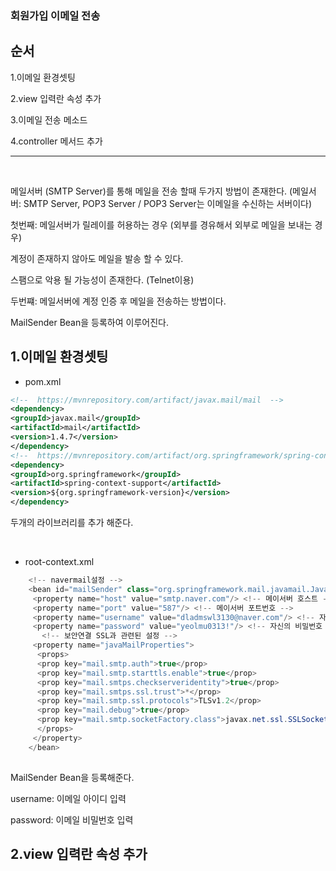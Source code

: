 ### 회원가입 이메일 전송

순서
---

1.이메일 환경셋팅

2.view 입력란 속성 추가

3.이메일 전송 메소드

4.controller 메서드 추가

---

&nbsp;


메일서버 (SMTP Server)를 통해 메일을 전송 할때 두가지 방법이 존재한다.
(메일서버: SMTP Server, POP3 Server / POP3 Server는 이메일을 수신하는 서버이다)

첫번째: 메일서버가 릴레이를 허용하는 경우
(외부를 경유해서 외부로 메일을 보내는 경우)

계정이 존재하지 않아도 메일을 발송 할 수 있다.

스팸으로 악용 될 가능성이 존재한다. (Telnet이용)


두번쨰: 메일서버에 계정 인증 후 메일을 전송하는 방법이다.

MailSender Bean을 등록하여 이루어진다.



1.이메일 환경셋팅
---

- pom.xml 


```xml
<!--  https://mvnrepository.com/artifact/javax.mail/mail  -->
<dependency>
<groupId>javax.mail</groupId>
<artifactId>mail</artifactId>
<version>1.4.7</version>
</dependency>
<!--  https://mvnrepository.com/artifact/org.springframework/spring-context-support  -->
<dependency>
<groupId>org.springframework</groupId>
<artifactId>spring-context-support</artifactId>
<version>${org.springframework-version}</version>
</dependency>

```
두개의 라이브러리를 추가 해준다.


&nbsp;

- root-context.xml 

```java
    <!-- navermail설정 -->
    <bean id="mailSender" class="org.springframework.mail.javamail.JavaMailSenderImpl"> 
     <property name="host" value="smtp.naver.com"/> <!-- 메이서버 호스트 -->
     <property name="port" value="587"/> <!-- 메이서버 포트번호 -->
     <property name="username" value="dladmswl3130@naver.com"/> <!-- 자신의 이메일 아이디 -->
     <property name="password" value="yeolmu0313!"/> <!-- 자신의 비밀번호 -->
       <!-- 보안연결 SSL과 관련된 설정 -->
     <property name="javaMailProperties">
      <props>
      <prop key="mail.smtp.auth">true</prop>
      <prop key="mail.smtp.starttls.enable">true</prop>
      <prop key="mail.smtps.checkserveridentity">true</prop>
      <prop key="mail.smtps.ssl.trust">*</prop>
      <prop key="mail.smtp.ssl.protocols">TLSv1.2</prop>
      <prop key="mail.debug">true</prop>
      <prop key="mail.smtp.socketFactory.class">javax.net.ssl.SSLSocketFactory</prop>
      </props>
     </property>
    </bean>
	 
```
MailSender Bean을 등록해준다. 

username: 이메일 아이디 입력

password: 이메일 비밀번호 입력


2.view 입력란 속성 추가
---

<div class="mail_check_input_box"  id ="mail_check_input_box_false">

